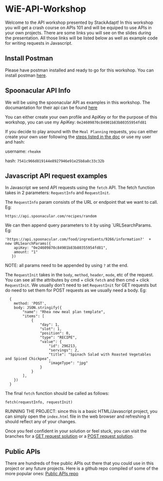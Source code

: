 # WiE-API-Workshop

Welcome to the API workshop presented by StackAdapt! In this workshop you will get a crash course on APIs 101 and will be equiped to use APIs in your own projects. There are some links you will see on the slides during the presentation. All those links will be listed below as well as example code for writing requests in Javascript. 


## Install Postman
Please have postman installed and ready to go for this workshop. You can install postman [here](https://www.postman.com/downloads/).


## Spoonacular API Info
We will be using the spoonacular API as examples in this workshop. The documantation for their api can be found [here](https://spoonacular.com/food-api/docs)

You can either create your own profile and ApiKey or for the purpose of this workshop, you can use my ApiKey: `0e24609870c84901b83b80355954fd81`

If you decide to play around with the `Meal Planning` requests, you can either create your own user following the [steps listed in the doc](https://spoonacular.com/food-api/docs#Working-with-the-Meal-Planner) or use my user and hash:

username: `rheakm`

hash: `7541c966d819144e8927946e91e25b8a8c33c32b`


## Javascript API request examples
In Javascript we send API requests using the `fetch` API. The fetch function takes in 2 parameters: `RequestInfo` and `RequestInit`.

The `RequestInfo` param consists of the URL or endpoint that we want to call. Eg:
```
https://api.spoonacular.com/recipes/random
```
We can then append query parameters to it by using `URLSearchParams. Eg:
```
'https://api.spoonacular.com/food/ingredients/9266/information?'  + new URLSearchParams({
    apiKey: "0e24609870c84901b83b80355954fd81",
    amount: "1"
   })
 ```
 NOTE: all params need to be appended by using `?` at the end.
 
 
 The `RequestInit` takes in the `body`, `method`, `header`, `mode`, etc of the request. You can see all the attributes by cmd + click `fetch` and then cmd + click `RequestInit`. We usually don't need to set `RequestInit` for GET requests but do need to set them for POST requests as we usually need a body. Eg:
```
  {
    method: 'POST',
    body: JSON.stringify({
        "name": "Rhea new meal plan template",
        "items": [
            {
                "day": 1,
                "slot": 1,
                "position": 0,
                "type": "RECIPE",
                "value": {
                    "id": 296213,
                    "servings": 2,
                    "title": "Spinach Salad with Roasted Vegetables and Spiced Chickpea",
                    "imageType": "jpg"
                }
            }
        ],
    })
  }
```

The final `fetch` function should be called as follows:
```
fetch(requestInfo, requestInit)
```

RUNNING THE PROJECT: since this is a basic HTML/Javascript project, you can simply open the `index.html` file in the web browser and refreshing it should reflect any of your changes.

Once you feel confident in your solution or feel stuck, you can visit the branches for a [GET request solution](https://github.com/rheakm/WiE-API-Workshop/tree/solutions-get) or a [POST request solution](https://github.com/rheakm/WiE-API-Workshop/tree/solutions-post).

## Public APIs
There are hundreds of free public APIs out there that you could use in this project or any future projects. Here is a github repo compiled of some of the more popular ones: [Public APIs repo](https://github.com/public-apis/public-apis)
